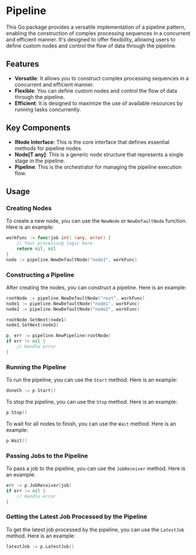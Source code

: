 # Pipeline
This Go package provides a versatile implementation of a pipeline pattern, enabling the construction of complex processing sequences in a concurrent and efficient manner. It's designed to offer flexibility, allowing users to define custom nodes and control the flow of data through the pipeline.

## Features

- **Versatile**: It allows you to construct complex processing sequences in a concurrent and efficient manner.
- **Flexible**: You can define custom nodes and control the flow of data through the pipeline.
- **Efficient**: It is designed to maximize the use of available resources by running tasks concurrently.

## Key Components

- **INode Interface**: This is the core interface that defines essential methods for pipeline nodes.
- **Node[T any]**: This is a generic node structure that represents a single stage in the pipeline.
- **Pipeline**: This is the orchestrator for managing the pipeline execution flow.

## Usage

### Creating Nodes

To create a new node, you can use the `NewNode` or `NewDefaultNode` function. Here is an example:

```go
workFunc := func(job int) (any, error) {
    // Your processing logic here
    return nil, nil
}
node := pipeline.NewDefaultNode("node1", workFunc)
```

### Constructing a Pipeline

After creating the nodes, you can construct a pipeline. Here is an example:

```go
rootNode := pipeline.NewDefaultNode("root", workFunc)
node1 := pipeline.NewDefaultNode("node1", workFunc)
node2 := pipeline.NewDefaultNode("node2", workFunc)

rootNode.SetNext(node1)
node1.SetNext(node2)

p, err := pipeline.NewPipeline(rootNode)
if err != nil {
    // Handle error
}
```

### Running the Pipeline

To run the pipeline, you can use the `Start` method. Here is an example:

```go
doneCh := p.Start()
```

To stop the pipeline, you can use the `Stop` method. Here is an example:

```go
p.Stop()
```

To wait for all nodes to finish, you can use the `Wait` method. Here is an example:

```go
p.Wait()
```

### Passing Jobs to the Pipeline

To pass a job to the pipeline, you can use the `JobReceiver` method. Here is an example:

```go
err := p.JobReceiver(job)
if err != nil {
    // Handle error
}
```

### Getting the Latest Job Processed by the Pipeline

To get the latest job processed by the pipeline, you can use the `LatestJob` method. Here is an example:

```go
latestJob := p.LatestJob()
```